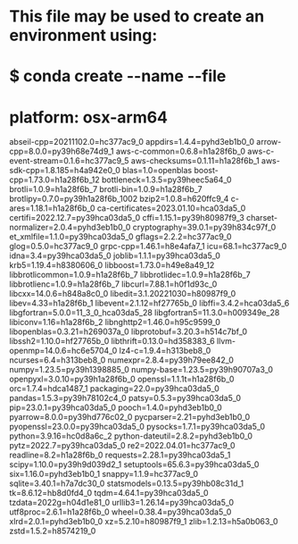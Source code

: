 # This file may be used to create an environment using:
# $ conda create --name <env> --file <this file>
# platform: osx-arm64
abseil-cpp=20211102.0=hc377ac9_0
appdirs=1.4.4=pyhd3eb1b0_0
arrow-cpp=8.0.0=py39h68e74d9_1
aws-c-common=0.6.8=h1a28f6b_0
aws-c-event-stream=0.1.6=hc377ac9_5
aws-checksums=0.1.11=h1a28f6b_1
aws-sdk-cpp=1.8.185=h4a942e0_0
blas=1.0=openblas
boost-cpp=1.73.0=h1a28f6b_12
bottleneck=1.3.5=py39heec5a64_0
brotli=1.0.9=h1a28f6b_7
brotli-bin=1.0.9=h1a28f6b_7
brotlipy=0.7.0=py39h1a28f6b_1002
bzip2=1.0.8=h620ffc9_4
c-ares=1.18.1=h1a28f6b_0
ca-certificates=2023.01.10=hca03da5_0
certifi=2022.12.7=py39hca03da5_0
cffi=1.15.1=py39h80987f9_3
charset-normalizer=2.0.4=pyhd3eb1b0_0
cryptography=39.0.1=py39h834c97f_0
et_xmlfile=1.1.0=py39hca03da5_0
gflags=2.2.2=hc377ac9_0
glog=0.5.0=hc377ac9_0
grpc-cpp=1.46.1=h8e4afa7_1
icu=68.1=hc377ac9_0
idna=3.4=py39hca03da5_0
joblib=1.1.1=py39hca03da5_0
krb5=1.19.4=h8380606_0
libboost=1.73.0=h49e8a49_12
libbrotlicommon=1.0.9=h1a28f6b_7
libbrotlidec=1.0.9=h1a28f6b_7
libbrotlienc=1.0.9=h1a28f6b_7
libcurl=7.88.1=h0f1d93c_0
libcxx=14.0.6=h848a8c0_0
libedit=3.1.20221030=h80987f9_0
libev=4.33=h1a28f6b_1
libevent=2.1.12=hf27765b_0
libffi=3.4.2=hca03da5_6
libgfortran=5.0.0=11_3_0_hca03da5_28
libgfortran5=11.3.0=h009349e_28
libiconv=1.16=h1a28f6b_2
libnghttp2=1.46.0=h95c9599_0
libopenblas=0.3.21=h269037a_0
libprotobuf=3.20.3=h514c7bf_0
libssh2=1.10.0=hf27765b_0
libthrift=0.13.0=hd358383_6
llvm-openmp=14.0.6=hc6e5704_0
lz4-c=1.9.4=h313beb8_0
ncurses=6.4=h313beb8_0
numexpr=2.8.4=py39h79ee842_0
numpy=1.23.5=py39h1398885_0
numpy-base=1.23.5=py39h90707a3_0
openpyxl=3.0.10=py39h1a28f6b_0
openssl=1.1.1t=h1a28f6b_0
orc=1.7.4=hdca1487_1
packaging=22.0=py39hca03da5_0
pandas=1.5.3=py39h78102c4_0
patsy=0.5.3=py39hca03da5_0
pip=23.0.1=py39hca03da5_0
pooch=1.4.0=pyhd3eb1b0_0
pyarrow=8.0.0=py39hd776c02_0
pycparser=2.21=pyhd3eb1b0_0
pyopenssl=23.0.0=py39hca03da5_0
pysocks=1.7.1=py39hca03da5_0
python=3.9.16=hc0d8a6c_2
python-dateutil=2.8.2=pyhd3eb1b0_0
pytz=2022.7=py39hca03da5_0
re2=2022.04.01=hc377ac9_0
readline=8.2=h1a28f6b_0
requests=2.28.1=py39hca03da5_1
scipy=1.10.0=py39h9d039d2_1
setuptools=65.6.3=py39hca03da5_0
six=1.16.0=pyhd3eb1b0_1
snappy=1.1.9=hc377ac9_0
sqlite=3.40.1=h7a7dc30_0
statsmodels=0.13.5=py39hb08c31d_1
tk=8.6.12=hb8d0fd4_0
tqdm=4.64.1=py39hca03da5_0
tzdata=2022g=h04d1e81_0
urllib3=1.26.14=py39hca03da5_0
utf8proc=2.6.1=h1a28f6b_0
wheel=0.38.4=py39hca03da5_0
xlrd=2.0.1=pyhd3eb1b0_0
xz=5.2.10=h80987f9_1
zlib=1.2.13=h5a0b063_0
zstd=1.5.2=h8574219_0

